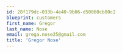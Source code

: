```yaml
---
id: 28f179dc-033b-4e40-9b06-d50860cb80c2
blueprint: customers
first_name: Gregor
last_name: Nose
email: grega.nose25@gmail.com
title: 'Gregor Nose'
---
```

